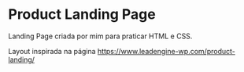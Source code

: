 # Product Landing Page
Landing Page criada por mim para praticar HTML e CSS.

Layout inspirada na página https://www.leadengine-wp.com/product-landing/
